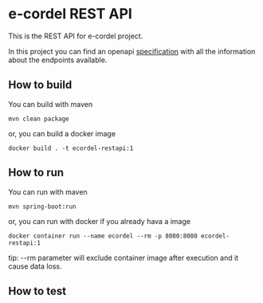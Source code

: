 # e-cordel REST API

This is the REST API for e-cordel project.

In this project you can find an openapi [specification](./openapi.yaml) with all the information about the endpoints available. 

## How to build

You can build with maven

    mvn clean package

or, you can build a docker image

    docker build . -t ecordel-restapi:1

## How to run

You can run with maven

    mvn spring-boot:run

or, you can run with docker if you already hava a image

    docker container run --name ecordel --rm -p 8080:8080 ecordel-restapi:1

tip: --rm parameter will exclude container image after execution and it cause data loss.

## How to test
